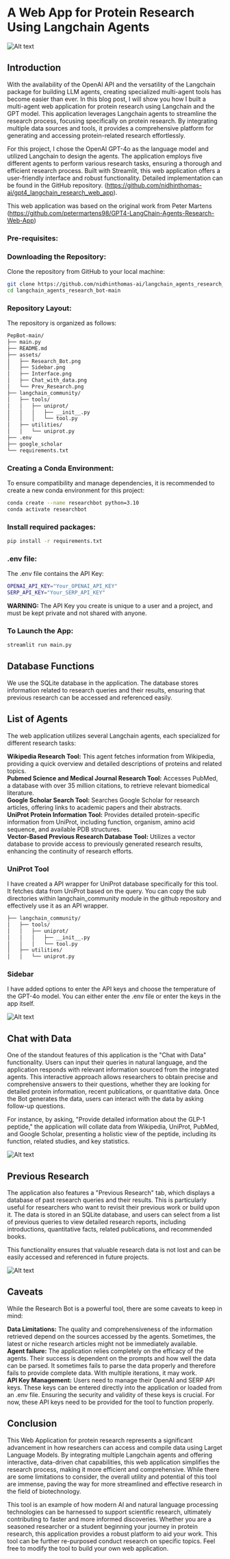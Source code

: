 
# A Web App for Protein Research Using Langchain Agents

![Alt text](./assets/Research_Bot.png)

## Introduction

With the availability of the OpenAI API and the versatility of the Langchain package for building LLM agents, creating specialized multi-agent tools has become easier than ever. In this blog post, I will show you how I built a multi-agent web application for protein research using Langchain and the GPT model. This application leverages Langchain agents to streamline the research process, focusing specifically on protein research. By integrating multiple data sources and tools, it provides a comprehensive platform for generating and accessing protein-related research effortlessly.

For this project, I chose the OpenAI GPT-4o as the language model and utilized Langchain to design the agents. The application employs five different agents to perform various research tasks, ensuring a thorough and efficient research process. Built with Streamlit, this web application offers a user-friendly interface and robust functionality. Detailed implementation can be found in the GitHub repository. (https://github.com/nidhinthomas-ai/gpt4_langchain_research_web_app). 

This web application was based on the original work from Peter Martens (https://github.com/petermartens98/GPT4-LangChain-Agents-Research-Web-App)

### Pre-requisites:

### Downloading the Repository:
Clone the repository from GitHub to your local machine:

```bash
git clone https://github.com/nidhinthomas-ai/langchain_agents_research_bot
cd langchain_agents_research_bot-main
```

### Repository Layout:

The repository is organized as follows:
```bash
PepBot-main/  
├── main.py
├── README.md
├── assets/
│   ├── Research_Bot.png  
│   ├── Sidebar.png 
│   ├── Interface.png  
│   ├── Chat_with_data.png 
│   └── Prev_Research.png
├── langchain_community/
│   ├── tools/
│   │   ├── uniprot/
│   │   │   ├── __init__.py  
│   │   │   └── tool.py
│   ├── utilities/
│   │   └── uniprot.py 
├── .env 
├── google_scholar 
└── requirements.txt 
```

### Creating a Conda Environment:
To ensure compatibility and manage dependencies, it is recommended to create a new conda environment for this project:

```bash
conda create --name researchbot python=3.10
conda activate researchbot
```

### Install required packages:
```bash
pip install -r requirements.txt
```

### .env file:

The .env file contains the API Key:

```bash
OPENAI_API_KEY="Your_OPENAI_API_KEY"
SERP_API_KEY="Your_SERP_API_KEY"
```

**WARNING:** The API Key you create is unique to a user and a project, and must be kept private and not shared with anyone.

### To Launch the App:

```bash
streamlit run main.py
```

## Database Functions

We use the SQLite database in the application. The database stores information related to research queries and their results, ensuring that previous research can be accessed and referenced easily.  

## List of Agents

The web application utilizes several Langchain agents, each specialized for different research tasks:  

**Wikipedia Research Tool:** This agent fetches information from Wikipedia, providing a quick overview and detailed descriptions of proteins and related topics.  
**Pubmed Science and Medical Journal Research Tool:** Accesses PubMed, a database with over 35 million citations, to retrieve relevant biomedical literature.  
**Google Scholar Search Tool:** Searches Google Scholar for research articles, offering links to academic papers and their abstracts.  
**UniProt Protein Information Tool:** Provides detailed protein-specific information from UniProt, including function, organism, amino acid sequence, and available PDB structures.  
**Vector-Based Previous Research Database Tool:** Utilizes a vector database to provide access to previously generated research results, enhancing the continuity of research efforts.  

### UniProt Tool

I have created a API wrapper for UniProt database specifically for this tool. It fetches data from UniProt based on the query. You can copy the sub directories within langchain_community module in the github repository and effectively use it as an API wrapper. 

```bash
├── langchain_community/
│   ├── tools/
│   │   ├── uniprot/
│   │   │   ├── __init__.py  
│   │   │   └── tool.py
│   ├── utilities/
│   │   └── uniprot.py 
```

### Sidebar

I have added options to enter the API keys and choose the temperature of the GPT-4o model. You can either enter the .env file or enter the keys in the app itself. 

![Alt text](./assets/Sidebar.png)

## Chat with Data

One of the standout features of this application is the "Chat with Data" functionality. Users can input their queries in natural language, and the application responds with relevant information sourced from the integrated agents. This interactive approach allows researchers to obtain precise and comprehensive answers to their questions, whether they are looking for detailed protein information, recent publications, or quantitative data. Once the Bot generates the data, users can interact with the data by asking follow-up questions. 

For instance, by asking, "Provide detailed information about the GLP-1 peptide," the application will collate data from Wikipedia, UniProt, PubMed, and Google Scholar, presenting a holistic view of the peptide, including its function, related studies, and key statistics.  

![Alt text](./assets/Chat_with_data.png)

## Previous Research

The application also features a "Previous Research" tab, which displays a database of past research queries and their results. This is particularly useful for researchers who want to revisit their previous work or build upon it. The data is stored in an SQLite database, and users can select from a list of previous queries to view detailed research reports, including introductions, quantitative facts, related publications, and recommended books.  

This functionality ensures that valuable research data is not lost and can be easily accessed and referenced in future projects.  

![Alt text](./assets/Prev_research.png)

## Caveats

While the Research Bot is a powerful tool, there are some caveats to keep in mind:  
  
**Data Limitations:** The quality and comprehensiveness of the information retrieved depend on the sources accessed by the agents. Sometimes, the latest or niche research articles might not be immediately available.  
**Agent failure:** The application relies completely on the efficacy of the agents. Their success is dependent on the prompts and how well the data can be parsed. It sometimes fails to parse the data properly and therefore fails to provide complete data. With multiple iterations, it may work.  
**API Key Management:** Users need to manage their OpenAI and SERP API keys. These keys can be entered directly into the application or loaded from an .env file. Ensuring the security and validity of these keys is crucial. For now, these API keys need to be provided for the tool to function properly.

## Conclusion

This Web Application for protein research represents a significant advancement in how researchers can access and compile data using Larget Language Models. By integrating multiple Langchain agents and offering interactive, data-driven chat capabilities, this web application simplifies the research process, making it more efficient and comprehensive. While there are some limitations to consider, the overall utility and potential of this tool are immense, paving the way for more streamlined and effective research in the field of biotechnology.

This tool is an example of how modern AI and natural language processing technologies can be harnessed to support scientific research, ultimately contributing to faster and more informed discoveries. Whether you are a seasoned researcher or a student beginning your journey in protein research, this application provides a robust platform to aid your work. This tool can be further re-purposed conduct research on specific topics. Feel free to modify the tool to build your own web application. 